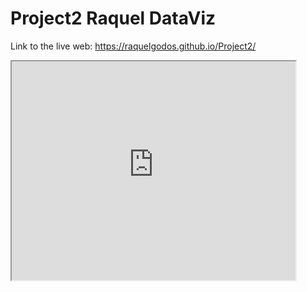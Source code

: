 # Project2 Raquel DataViz

Link to the live web: https://raquelgodos.github.io/Project2/


<iframe src="https://raquelgodos.github.io/leaflet-map-simple" width="90%" height="350"><iframe>

<iframe src=”https://raquelgodos.github.io/highcharts-scatter-csv” width=”90%” height="350"></iframe>

